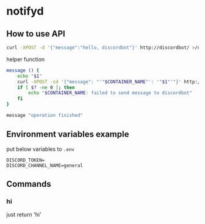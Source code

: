 # notifyd

## How to use API

~~~bash
curl -XPOST -d '{"message":"hello, discordbot"}' http://discordbot/ >/dev/null
~~~

helper function
~~~bash
message () {
    echo "$1"
    curl -XPOST -sd '{"message": "'"$CONTAINER_NAME"': '"$1"'"}' http://discordbot >/dev/null
    if [ $? -ne 0 ]; then
        echo "$CONTAINER_NAME: failed to send message to discordbot"
    fi
}

message "operation finished"
~~~

## Environment variables example

put below variables to `.env`

~~~
DISCORD_TOKEN=
DISCORD_CHANNEL_NAME=general
~~~

## Commands

### hi

just return 'hi'


